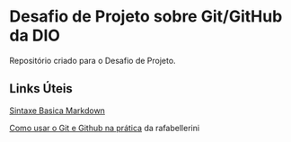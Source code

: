 # Desafio de Projeto sobre Git/GitHub da DIO
Repositório criado para o Desafio de Projeto.

## Links Úteis
[Sintaxe Basica Markdown](https://www.markdownguide.org/basic-syntax/)

[Como usar o Git e Github na prática](https://github.com/rafaballerini/GitTutorial) da rafabellerini 
